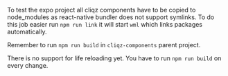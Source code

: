 To test the expo project all cliqz components have to be copied to node_modules as react-native bundler does not support symlinks. To do this job easier run `npm run link` it will start `wml` which links packages automatically.

Remember to run `npm run build` in `cliqz-components` parent project.

There is no support for life reloading yet. You have to run `npm run build` on every change.
